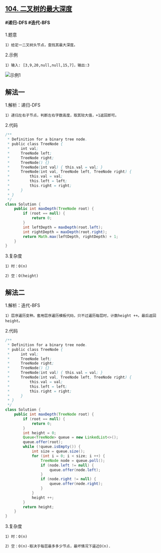 ## [104. 二叉树的最大深度](https://leetcode.cn/problems/maximum-depth-of-binary-tree/)

#### #递归-DFS #迭代-BFS
1.题意

    1）给定一二叉树头节点，查找其最大深度。

2.示例

    1）输入: [3,9,20,null,null,15,7]，输出:3
![示例1](https://assets.leetcode.com/uploads/2020/11/26/tmp-tree.jpg)
## 解法一
1.解析：递归-DFS

    1）递归左右子节点，判断左右字数高度，取其较大值，+1返回即可。

2.代码
```java
/**
 * Definition for a binary tree node.
 * public class TreeNode {
 *     int val;
 *     TreeNode left;
 *     TreeNode right;
 *     TreeNode() {}
 *     TreeNode(int val) { this.val = val; }
 *     TreeNode(int val, TreeNode left, TreeNode right) {
 *         this.val = val;
 *         this.left = left;
 *         this.right = right;
 *     }
 * }
 */
class Solution {
    public int maxDepth(TreeNode root) {
        if (root == null) {
            return 0;
        }
        int leftDepth = maxDepth(root.left);
        int rightDepth = maxDepth(root.right);
        return Math.max(leftDepth, rightDepth) + 1;
    }
}
```
3.复杂度

    1）时：O(n)

    2）空：O(height)
## 解法二

1.解析：迭代-BFS

    1）层序遍历变种。套用层序遍历模板代码，只不过遍历每层时，计数height ++。最后返回height。

2.代码
```java
/**
 * Definition for a binary tree node.
 * public class TreeNode {
 *     int val;
 *     TreeNode left;
 *     TreeNode right;
 *     TreeNode() {}
 *     TreeNode(int val) { this.val = val; }
 *     TreeNode(int val, TreeNode left, TreeNode right) {
 *         this.val = val;
 *         this.left = left;
 *         this.right = right;
 *     }
 * }
 */
class Solution {
    public int maxDepth(TreeNode root) {
        if (root == null) {
            return 0;
        }
        int height = 0;
        Queue<TreeNode> queue = new LinkedList<>();
        queue.offer(root);
        while (!queue.isEmpty()) {
            int size = queue.size();
            for (int i = 0; i < size; i ++) {
                TreeNode node = queue.poll();
                if (node.left != null) {
                    queue.offer(node.left);
                }
                if (node.right != null) {
                    queue.offer(node.right);
                }
            }
            height ++;
        }
        return height;          
    }
}
```
3.复杂度

    1）时：O(n)

    2）空：O(n)-取决于每层最多多少节点，最坏情况下逼近O(n).

